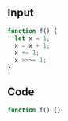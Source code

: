 
## Input

```javascript
function f() {
  let x = 1;
  x = x + 1;
  x += 1;
  x >>>= 1;
}

```

## Code

```javascript
function f() {}

```
      